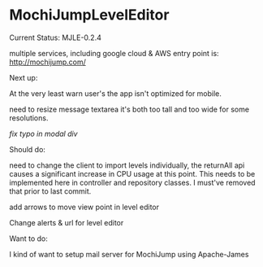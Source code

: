 # MochiJumpLevelEditor

Current Status: MJLE-0.2.4

multiple services, including google cloud & AWS entry point is: http://mochijump.com/


Next up:

At the very least warn user's the app isn't optimized for mobile.

need to resize message textarea it's both too tall and too wide for some resolutions.

*fix typo in modal div*

Should do:

need to change the client to import levels individually, the returnAll api causes a significant increase in CPU usage at this point. This needs to be implemented here in controller and repository classes. I must've removed that prior to last commit.

add arrows to move view point in level editor

Change alerts & url for level editor

Want to do:

I kind of want to setup mail server for MochiJump using Apache-James
